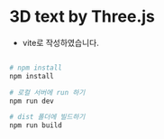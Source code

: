 # 3D text by Three.js

- vite로 작성하였습니다.

```bash

# npm install
npm install

# 로컬 서버에 run 하기
npm run dev

# dist 폴더에 빌드하기
npm run build
```
